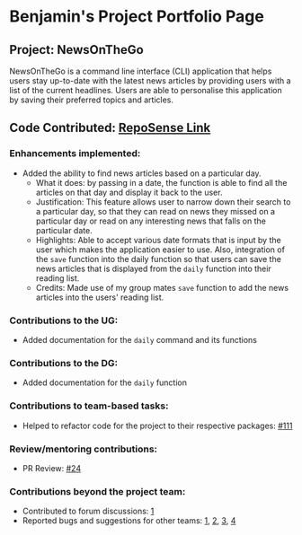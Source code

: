 # Benjamin's Project Portfolio Page

## Project: NewsOnTheGo

NewsOnTheGo is a command line interface (CLI) application that helps users stay up-to-date with the latest news 
articles by providing users with a list of the current headlines. Users are able to personalise this application by 
saving their preferred topics and articles. 

<h2> Code Contributed: 
<a target="_blank" href="https://nus-cs2113-ay2324s2.github.io/tp-dashboard/?search=benjoburger&breakdown=true">
RepoSense Link
</a>
</h2>

### Enhancements implemented:
- Added the ability to find news articles based on a particular day.
  - What it does: by passing in a date, the function is able to find all the articles on that day and display it 
  back to the user.
  - Justification: This feature allows user to narrow down their search to a particular day, so that they can read 
  on news they missed on a particular day or read on any interesting news that falls on the particular date.
  - Highlights: Able to accept various date formats that is input by the user which makes the application easier to use.
  Also, integration of the `save` function into the daily function so that users can save the news articles that is 
  displayed from the `daily` function into their reading list.
  - Credits: Made use of my group mates `save` function to add the news articles into the users' reading list. 
### Contributions to the UG:
- Added documentation for the `daily` command and its functions
### Contributions to the DG:
- Added documentation for the `daily` function
### Contributions to team-based tasks:
- Helped to refactor code for the project to their respective packages: 
[#111](https://github.com/AY2324S2-CS2113-T12-1/tp/pull/111)
### Review/mentoring contributions:
- PR Review: [#24](https://github.com/AY2324S2-CS2113-T12-1/tp/pull/24#discussion_r1533488819)
### Contributions beyond the project team:
- Contributed to forum discussions: [1](https://github.com/nus-cs2113-AY2324S2/forum/issues/20#issuecomment-1956318082)
- Reported bugs and suggestions for other teams: [1](https://github.com/BenjoBurger/ped/issues/1),
[2](https://github.com/BenjoBurger/ped/issues/2),
[3](https://github.com/BenjoBurger/ped/issues/3),
[4](https://github.com/BenjoBurger/ped/issues/4)